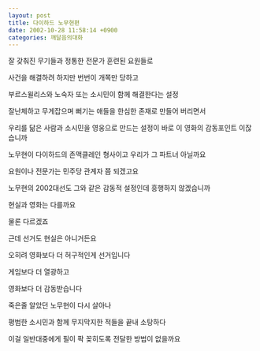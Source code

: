 ```yaml
---
layout: post
title: 다이하드 노무현편
date: 2002-10-28 11:58:14 +0900
categories: 깨달음의대화
---
```

잘 갖춰진 무기들과 정통한 전문가 훈련된 요원들로
  
사건을 해결하려 하지만 번번이 개쪽만 당하고
  
부르스윌리스와 노숙자 또는 소시민이 함께 해결한다는 설정
  
잘난체하고 무게잡으며 뻐기는 애들을 한심한 존재로 만들어 버리면서
  
우리를 닮은 사람과 소시민을 영웅으로 만드는 설정이 바로 이 영화의 감동포인트 이잖습니까
  
노무현이 다이하드의 존맥클레인 형사이고 우리가 그 파트너 아닐까요
  
요원이나 전문가는 민주당 관계자 쯤 되겠고요
  
노무현의 2002대선도 그와 같은 감동적 설정인데 흥행하지 않겠습니까
  

  
현실과 영화는 다를까요
  
물론 다르겠죠
  
근데 선거도 현실은 아니거든요
  
오히려 영화보다 더 허구적인게 선거입니다
  
게임보다 더 열광하고
  
영화보다 더 감동받습니다
  

  
죽은줄 알았던 노무현이 다시 살아나
  
평범한 소시민과 함께 무지막지한 적들을 끝내 소탕하다
  
이걸 일반대중에게 필이 팍 꽂히도록 전달한 방법이 없을까요